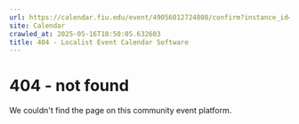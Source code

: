 ```yaml
---
url: https://calendar.fiu.edu/event/49056012724808/confirm?instance_id=49056012766818&return=https%3A%2F%2Fcalendar.fiu.edu%2Fcalendar
site: Calendar
crawled_at: 2025-05-16T10:50:05.632603
title: 404 - Localist Event Calendar Software
---
```


# 404 - not found
We couldn't find the page on this community event platform.
